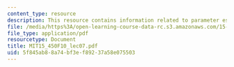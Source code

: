 ```yaml
---
content_type: resource
description: This resource contains information related to parameter estimation.
file: /media/https%3A/open-learning-course-data-rc.s3.amazonaws.com/15-450-analytics-of-finance-fall-2010/5f845ab88a74bf3ef89237a58e075503_MIT15_450F10_lec07.pdf
file_type: application/pdf
resourcetype: Document
title: MIT15_450F10_lec07.pdf
uid: 5f845ab8-8a74-bf3e-f892-37a58e075503
---
```

